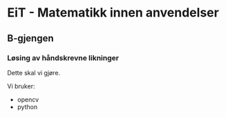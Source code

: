 # EiT - Matematikk innen anvendelser
## B-gjengen
### Løsing av håndskrevne likninger

Dette skal vi gjøre.

Vi bruker:
- opencv
- python
